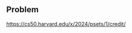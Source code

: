 <h2 tabindex="-1" class="heading-element" dir="auto">Problem</h2>

https://cs50.harvard.edu/x/2024/psets/1/credit/
